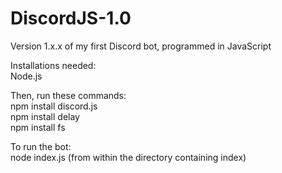 # DiscordJS-1.0
Version 1.x.x of my first Discord bot, programmed in JavaScript

Installations needed:  
Node.js

Then, run these commands:   
	npm install discord.js  
	npm install delay  
	npm install fs  

To run the bot:  
	node index.js (from within the directory containing index)
